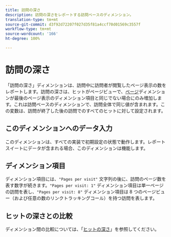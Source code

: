 ```yaml
---
title: 訪問の深さ
description: 訪問の深さをレポートする訪問ベースのディメンション。
translation-type: tm+mt
source-git-commit: d3f92d72207f027d35f81a4ccf70d01569c3557f
workflow-type: tm+mt
source-wordcount: '166'
ht-degree: 100%

---
```



# 訪問の深さ

「訪問の深さ」ディメンションは、訪問中に訪問者が閲覧したページ表示の数をレポートします。訪問の深さは、ヒットがページビューで、[ページ](page.md)ディメンションが最後のページ表示のディメンション項目と同じでない場合にのみ増加します。これは訪問ベースのディメンションで、訪問全体で同じ値が含まれます。この変数は、訪問が終了した後の訪問でのすべてのヒットに対して設定されます。

## このディメンションへのデータ入力

このディメンションは、すべての実装で初期設定の状態で動作します。レポートスイートにデータが含まれる場合、このディメンションは機能します。

## ディメンション項目

ディメンション項目には、`"Pages per visit"` 文字列の後に、訪問のページ数を表す数字が続きます。`"Pages per visit: 1"` ディメンション項目は単一ページの訪問を表し、`"Pages per visit: 8"` ディメンション項目は 8 つのページビュー（および任意の数のリンクトラッキングコール）を持つ訪問を表します。

## ヒットの深さとの比較

ディメンション間の比較については、「[ヒットの深さ](hit-depth.md)」を参照してください。
